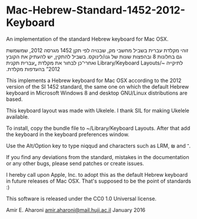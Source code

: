 # Mac-Hebrew-Standard-1452-2012-Keyboard
An implementation of the standard Hebrew keyboard for Mac OSX.

‫ז‫והי מקלדת עברית בשביל מחשבי מק, שבנויה לפי תקן 1452 מגרסה 2012, שמשמשת גם בחלונות 8 ובהפצות שונות של גנו/לינוקס. בשבי‫ל להתקין, יש להעתיק את הקובץ לתיקייה ~/Library/Keyboard Layouts ואחרי־כן לבחור את מקלדת „עברית תקנית 2012” בהעדפות מקלדת.

This implements a Hebrew keyboard for Mac OSX according to the 2012 version of the SI 1452 standard, the same one on which the default Hebrew keyboard in Microsoft Windows 8 and desktop GNU/Linux distributions are based.

This keyboard layout was made with Ukelele. I thank SIL for making Ukelele available.

To install, copy the bundle file to ~/Library/Keyboard Layouts. After that add the keyboard in the keyboard preferences window.

Use the Alt/Option key to type niqqud and characters such as LRM, ₪ and ־.

If you find any deviations from the standard, mistakes in the documentation or any other bugs, please send patches or create issues.

I hereby call upon Apple, Inc. to adopt this as the default Hebrew keyboard in future releases of Mac OSX. That's supposed to be the point of standards :)

This software is released under the CC0 1.0 Universal license.

Amir E. Aharoni
amir.aharoni@mail.huji.ac.il
January 2016
